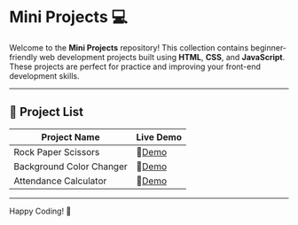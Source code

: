 # Mini Projects 💻

Welcome to the **Mini Projects** repository! This collection contains beginner-friendly web development projects built using **HTML**, **CSS**, and **JavaScript**. These projects are perfect for practice and improving your front-end development skills.

---

## 📂 Project List

| Project Name             | Live Demo                                                    |
| ------------------------ | ------------------------------------------------------------ |
| Rock Paper Scissors      | 🔗[Demo](https://rock-paper-scissor-tau-bice.vercel.app/)    |
| Background Color Changer | 🔗[Demo](https://background-color-changer-ashen.vercel.app/) |
| Attendance Calculator    | 🔗[Demo](https://attendance-calculator-seven.vercel.app/)    |

---

Happy Coding! 🎉
